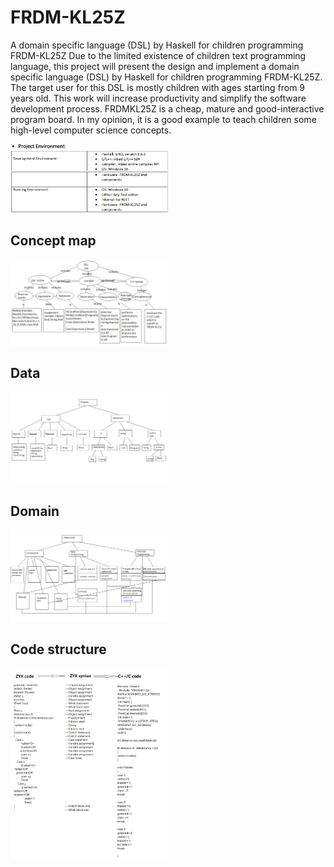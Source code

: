 # FRDM-KL25Z


A domain specific language (DSL) by Haskell for children programming FRDM-KL25Z
Due to the limited existence of children text programming language, this project will present the
design and implement a domain specific language (DSL) by Haskell for children programming
FRDM-KL25Z. The target user for this DSL is mostly children with ages starting from 9 years old.
This work will increase productivity and simplify the software development process. 
FRDMKL25Z is a cheap, mature and good-interactive program board. In my opinion, it is a good
example to teach children some high-level computer science concepts.

<div align="left">
<img src=environment.png  width=50% />
</div>

## Concept map
<div align="left">
<img src=conceptmap1.jpg  width=50% />
</div>

## Data
<div align="left">
<img src=data.jpg  width=50% />
</div>

## Domain
<div align="left">
<img src=domain.jpg  width=50% />
</div>


## Code structure
<div align="left">
<img src=code.jpg  width=50% />
</div>
